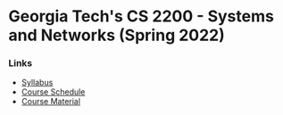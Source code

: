 # Georgia Tech's CS 2200 - Systems and Networks (Spring 2022)
### Links
- [Syllabus](https://gatech.instructure.com/courses/225552/assignments/syllabus)
- [Course Schedule](https://drive.google.com/file/d/1IOMwAU38C1JwOtnvKh2xuIsdiwaISX6l/view)
- [Course Material](https://gatech.instructure.com/courses/225552/modules)
